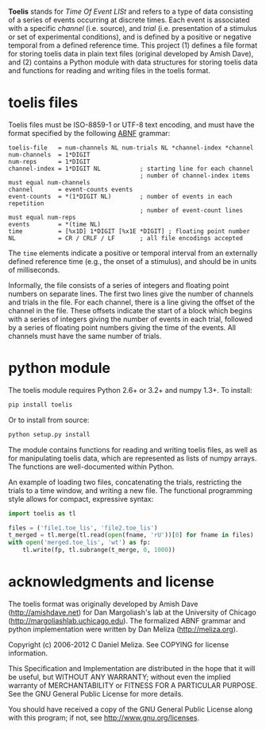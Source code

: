 **Toelis** stands for *Time Of Event LISt* and refers to a type of data consisting
of a series of events occurring at discrete times. Each event is associated with
a specific *channel* (i.e. source), and *trial* (i.e. presentation of a stimulus
or set of experimental conditions), and is defined by a positive or negative
temporal from a defined reference time. This project (1) defines a file format
for storing toelis data in plain text files (original developed by Amish Dave),
and (2) contains a Python module with data structures for storing toelis data
and functions for reading and writing files in the toelis format.

# toelis files

Toelis files must be ISO-8859-1 or UTF-8 text encoding, and must have the
format specified by the following [ABNF](https://tools.ietf.org/html/rfc5234) grammar:

```abnf
toelis-file   = num-channels NL num-trials NL *channel-index *channel
num-channels  = 1*DIGIT
num-reps      = 1*DIGIT
channel-index = 1*DIGIT NL           ; starting line for each channel
                                     ; number of channel-index items must equal num-channels
channel       = event-counts events
event-counts  = *(1*DIGIT NL)        ; number of events in each repetition
                                     ; number of event-count lines must equal num-reps
events        = *(time NL)
time          = [%x1D] 1*DIGIT [%x1E *DIGIT] ; floating point number
NL            = CR / CRLF / LF       ; all file encodings accepted
```

The `time` elements indicate a positive or temporal interval from an externally
defined reference time (e.g., the onset of a stimulus), and should be in units
of milliseconds.

Informally, the file consists of a series of integers and floating point
numbers on separate lines.  The first two lines give the number of channels and
trials in the file.  For each channel, there is a line giving the offset
of the channel in the file.  These offsets indicate the start of a block which
begins with a series of integers giving the number of events in each
trial, followed by a series of floating point numbers giving the time of
the events.  All channels must have the same number of trials.

# python module

The toelis module requires Python 2.6+ or 3.2+ and numpy 1.3+. To install:

```bash
pip install toelis
```

Or to install from source:

```bash
python setup.py install
```

The module contains functions for reading and writing toelis files, as well as
for manipulating toelis data, which are represented as lists of numpy arrays.
The functions are well-documented within Python.

An example of loading two files, concatenating the trials, restricting the
trials to a time window, and writing a new file. The functional programming
style allows for compact, expressive syntax:

```python
import toelis as tl

files = ('file1.toe_lis', 'file2.toe_lis')
t_merged = tl.merge(tl.read(open(fname, 'rU'))[0] for fname in files)
with open('merged.toe_lis', 'wt') as fp:
    tl.write(fp, tl.subrange(t_merge, 0, 1000))
```

# acknowledgments and license

The toelis format was originally developed by Amish Dave (<http://amishdave.net>)
for Dan Margoliash's lab at the University of Chicago
(<http://margoliashlab.uchicago.edu>).  The formalized ABNF grammar and python
implementation were written by Dan Meliza (<http://meliza.org>).

Copyright (c) 2006-2012 C Daniel Meliza.  See COPYING for license information.

This Specification and Implementation are distributed in the hope that it will
be useful, but WITHOUT ANY WARRANTY; without even the implied warranty of
MERCHANTABILITY or FITNESS FOR A PARTICULAR PURPOSE. See the GNU General Public
License for more details.

You should have received a copy of the GNU General Public License along with
this program; if not, see <http://www.gnu.org/licenses>.
